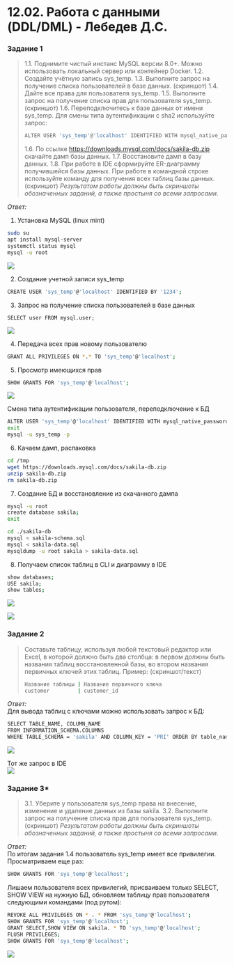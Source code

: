 # 12.02. Работа с данными (DDL/DML) - Лебедев Д.С.

### Задание 1
> 1.1. Поднимите чистый инстанс MySQL версии 8.0+. Можно использовать локальный сервер или контейнер Docker.
> 1.2. Создайте учётную запись sys_temp.
> 1.3. Выполните запрос на получение списка пользователей в базе данных. (скриншот)
> 1.4. Дайте все права для пользователя sys_temp.
> 1.5. Выполните запрос на получение списка прав для пользователя sys_temp. (скриншот)
> 1.6. Переподключитесь к базе данных от имени sys_temp.
> Для смены типа аутентификации с sha2 используйте запрос:  
> ```sh
> ALTER USER 'sys_temp'@'localhost' IDENTIFIED WITH mysql_native_password BY 'password';
> ```
> 1.6. По ссылке https://downloads.mysql.com/docs/sakila-db.zip скачайте дамп базы данных.
> 1.7. Восстановите дамп в базу данных.
> 1.8. При работе в IDE сформируйте ER-диаграмму получившейся базы данных. При работе в командной строке используйте команду для получения всех таблиц базы данных. (скриншот)
> *Результатом работы должны быть скриншоты обозначенных заданий, а также простыня со всеми запросами.*

*Ответ:*  

1. Установка MySQL (linux mint)
```sh
sudo su
apt install mysql-server
systemctl status mysql
mysql -u root
```

![](_attachments/12.02-1-1.png)

2. Создание учетной записи sys_temp  
```sh
CREATE USER 'sys_temp'@'localhost' IDENTIFIED BY '1234';
```

3. Запрос на получение списка пользователей в базе данных  
```
SELECT user FROM mysql.user;
```

![](_attachments/12.02-1-3.png)

4. Передача всех прав новому пользователю  
```sh
GRANT ALL PRIVILEGES ON *.* TO 'sys_temp'@'localhost';
```

5. Просмотр имеющихся прав  
```sh
SHOW GRANTS FOR 'sys_temp'@'localhost';
```

![](_attachments/12.02-1-5.png)

Смена типа аутентификации пользователя, переподключение к БД  
```sh
ALTER USER 'sys_temp'@'localhost' IDENTIFIED WITH mysql_native_password BY '1234';
exit
mysql -u sys_temp -p
```

6. Качаем дамп, распаковка  
```sh
cd /tmp
wget https://downloads.mysql.com/docs/sakila-db.zip
unzip sakila-db.zip
rm sakila-db.zip
```

7. Создание БД и восстановление из скачанного дампа  
```sh
mysql -u root
create database sakila;
exit

cd ./sakila-db
mysql < sakila-schema.sql
mysql < sakila-data.sql
mysqldump -u root sakila > sakila-data.sql
```

8. Получаем список таблиц в CLI и диаграмму в IDE  
```sh
show databases;
USE sakila;
show tables;
```

![](_attachments/12.02-1-8.png)  

![](_attachments/12.02-1-9.png)

### Задание 2
> Составьте таблицу, используя любой текстовый редактор или Excel, в которой должно быть два столбца: в первом должны быть названия таблиц восстановленной базы, во втором названия первичных ключей этих таблиц. Пример: (скриншот/текст)  
> ```sh
> Название таблицы | Название первичного ключа
> customer         | customer_id
> ```

*Ответ:*  
Для вывода таблиц с ключами можно использовать запрос к БД:  
```sh
SELECT TABLE_NAME, COLUMN_NAME
FROM INFORMATION_SCHEMA.COLUMNS
WHERE TABLE_SCHEMA = 'sakila' AND COLUMN_KEY = 'PRI' ORDER BY table_name;
```

![](_attachments/12.02-2-1.png)  

Тот же запрос в IDE  
![](_attachments/12.02-2-2.png)



### Задание 3*
> 3.1. Уберите у пользователя sys_temp права на внесение, изменение и удаление данных из базы sakila.
> 3.2. Выполните запрос на получение списка прав для пользователя sys_temp. (скриншот)
> *Результатом работы должны быть скриншоты обозначенных заданий, а также простыня со всеми запросами.*

*Ответ:*  
По итогам задания 1.4 пользователь sys_temp имеет все привилегии. Просматриваем еще раз:  
```sh
SHOW GRANTS FOR 'sys_temp'@'localhost';
```

Лишаем пользователя всех привилегий, присваиваем только SELECT, SHOW VIEW на нужную БД, обновляем таблицу прав пользователя следующими командами (под рутом):  
```sh
REVOKE ALL PRIVILEGES ON * . * FROM 'sys_temp'@'localhost';
SHOW GRANTS FOR 'sys_temp'@'localhost';
GRANT SELECT,SHOW VIEW ON sakila. * TO 'sys_temp'@'localhost';
FLUSH PRIVILEGES;
SHOW GRANTS FOR 'sys_temp'@'localhost';
```

![](_attachments/12.02-3-1.png)